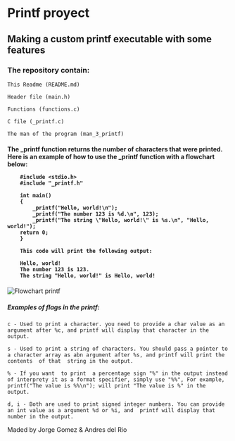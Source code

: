 <h1>Printf proyect</h1>

<h2>Making a custom printf executable with some <br>
 features</h2>

<h3>The repository contain:</h3>
<p>

	This Readme (README.md)

	Header file (main.h)

	Functions (functions.c)

	C file (_printf.c)

	The man of the program (man_3_printf)
</p>
<h4>	
	The _printf function returns the number of characters that were printed.
	Here is an example of how to use the _printf function with a flowchart below:
	
		#include <stdio.h>
		#include "_printf.h"
	
		int main()
		{
			_printf("Hello, world!\n");
			_printf("The number 123 is %d.\n", 123);
			_printf("The string \"Hello, world!\" is %s.\n", "Hello, world!");
		return 0;
		}
		
		This code will print the following output:
		
		Hello, world!
		The number 123 is 123.
		The string "Hello, world!" is Hello, world!
</h4>
<img src="https://github.com/Dyasteek/holbertonschool-printf/edit/master/README.md" alt="Flowchart printf">

<h5>
	Examples of flags in the printf:
</h5>

	c - Used to print a character. you need to provide a char value as an argument after %c, and printf will display that character in the output.

	s - Used to print a string of characters. You should pass a pointer to a character array as abn argument after %s, and printf will print the contents  of that  string in the output.

	% - If you want  to print  a percentage sign "%" in the output instead of interprety it as a format specifier, simply use "%%", For example, printf("The value is %%\n"); will print "The value is %" in the output.

	d, i - Both are used to print signed integer numbers. You can provide an int value as a argument %d or %i, and  printf will display that number in the output.

<footer>Maded by
    <a
    style="text-decoration: none;"
    href="github.com/jorge871">
    Jorge Gomez</a>
    &
    <a
    style="text-decoration: none;"
    href="github.com/dyasteek">
    Andres del Rio</a>
</footer>

